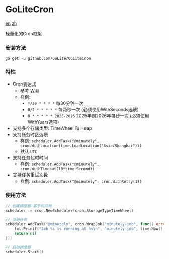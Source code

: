 # GoLiteCron

[en](readme.md) [zh](readme.zh.md)

轻量化的Cron框架

### 安装方法
```
go get -u github.com/GoLite/GoLiteCron
```

### 特性
- Cron表达式
  - 参考 [Wiki](https://en.wikipedia.org/wiki/Cron)
  - 样例: 
    - `*/30 * * * *` 每30分钟一次
    - `0/2 * * * * *` 每两秒一次 (必须使用WithSeconds选项)
    - `0 * * * * * 2025-2026` 2025年到2026年每秒一次 (必须使用WithYears选项)
- 支持多个存储类型: TimeWheel 和 Heap
- 支持任务时区选项
  - 样例: `scheduler.AddTask("@minutely", cron.WithLocation(time.LoadLocation("Asia/Shanghai")))`
  - 默认 `UTC`
- 支持任务超时时间
  - 样例: `scheduler.AddTask("@minutely", cron.WithTimeout(10*time.Second))`
- 支持任务重试次数
  - 样例: `scheduler.AddTask("@minutely", cron.WithRetry(1))`
  

### 使用方法
```go
// 创建调度器-基于时间轮
scheduler := cron.NewScheduler(cron.StorageTypeTimeWheel)

// 注册任务
scheduler.AddTask("@minutely", cron.WrapJob("minutely-job", func() error {
	fmt.Printf("Job %s is running at %s\n", "minutely-job", time.Now().Format(time.RFC3339))
	return nil
}))

// 启动调度器
scheduler.Start()
```